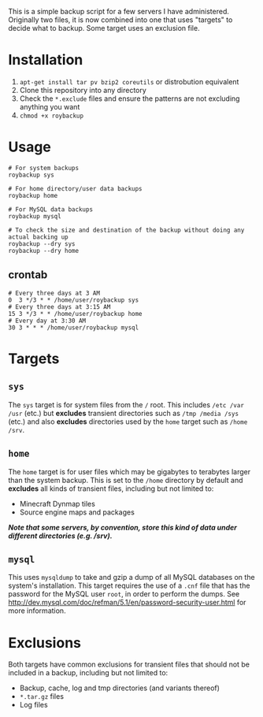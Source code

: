 This is a simple backup script for a few servers I have administered. Originally two files, it is now combined into one that uses "targets" to decide what to backup. Some target uses an exclusion file.

# Installation

1. `apt-get install tar pv bzip2 coreutils` or distrobution equivalent
2. Clone this repository into any directory
3. Check the `*.exclude` files and ensure the patterns are not excluding anything you want
4. `chmod +x roybackup`

# Usage

```shell
# For system backups
roybackup sys

# For home directory/user data backups
roybackup home

# For MySQL data backups
roybackup mysql

# To check the size and destination of the backup without doing any actual backing up
roybackup --dry sys
roybackup --dry home
```

## crontab
```shell
# Every three days at 3 AM
0  3 */3 * * /home/user/roybackup sys
# Every three days at 3:15 AM
15 3 */3 * * /home/user/roybackup home
# Every day at 3:30 AM
30 3 * * * /home/user/roybackup mysql
```

# Targets

## `sys`

The `sys` target is for system files from the `/` root. This includes `/etc /var /usr` (etc.) but **excludes** transient directories such as `/tmp /media /sys` (etc.) and also **excludes** directories used by the `home` target such as `/home /srv`.

## `home`
The `home` target is for user files which may be gigabytes to terabytes larger than the system backup. This is set to the `/home` directory by default and **excludes** all kinds of transient files, including but not limited to:

* Minecraft Dynmap tiles
* Source engine maps and packages

***Note that some servers, by convention, store this kind of data under different directories (e.g. /srv).***

## `mysql`
This uses `mysqldump` to take and gzip a dump of all MySQL databases on the system's installation. This target requires the use of a `.cnf` file that has the password for the MySQL user `root`, in order to perform the dumps. See http://dev.mysql.com/doc/refman/5.1/en/password-security-user.html for more information.

# Exclusions

Both targets have common exclusions for transient files that should not be included in a backup, including but not limited to:

* Backup, cache, log and tmp directories (and variants thereof)
* `*.tar.gz` files
* Log files